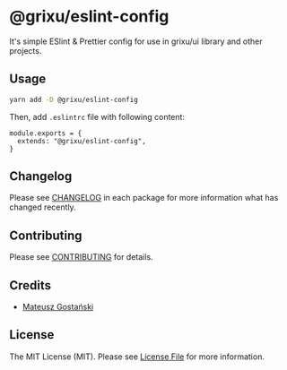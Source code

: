 # @grixu/eslint-config

It's simple ESlint & Prettier config for use in grixu/ui library and other projects. 

## Usage

```bash
yarn add -D @grixu/eslint-config
```

Then, add `.eslintrc` file with following content:

```
module.exports = {
  extends: "@grixu/eslint-config",
}
```

## Changelog

Please see [CHANGELOG](CHANGELOG.md) in each package for more information what has changed recently.

## Contributing

Please see [CONTRIBUTING](../../CONTRIBUTING.md) for details.

## Credits

- [Mateusz Gostański](https://github.com/grixu)

## License

The MIT License (MIT). Please see [License File](../../LICENSE.md) for more information.
